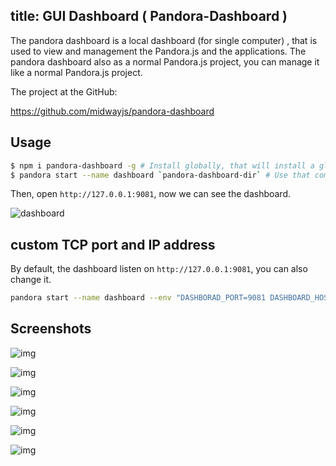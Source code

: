 title: GUI Dashboard ( Pandora-Dashboard )
---


The pandora dashboard is a local dashboard (for single computer) , that is used to view and management the Pandora.js and the applications. The pandora dashboard also as a normal Pandora.js project, you can manage it like a normal Pandora.js project.

The project at the GitHub:

<https://github.com/midwayjs/pandora-dashboard>


## Usage

```bash
$ npm i pandora-dashboard -g # Install globally, that will install a global command  pandora-dashboard-dir
$ pandora start --name dashboard `pandora-dashboard-dir` # Use that command to get project dir, then use The pandora.js to start it .
```

Then, open `http://127.0.0.1:9081`, now we can see the dashboard.


![dashboard](https://img.alicdn.com/tfs/TB1pIfEeOqAXuNjy1XdXXaYcVXa-1906-1450.png)

## custom TCP port and IP address

By default, the dashboard listen on `http://127.0.0.1:9081`, you can also change it.
 
```bash
pandora start --name dashboard --env "DASHBORAD_PORT=9081 DASHBOARD_HOST=0.0.0.0" --npm pandora-dashboard
```

## Screenshots

![img](https://img.alicdn.com/tfs/TB1P44yh2DH8KJjy1XcXXcpdXXa-2536-1992.png)

![img](https://img.alicdn.com/tfs/TB1ZmRBh_vI8KJjSspjXXcgjXXa-2528-1998.png)

![img](https://img.alicdn.com/tfs/TB1k04KhY_I8KJjy1XaXXbsxpXa-2540-1996.png)

![img](https://img.alicdn.com/tfs/TB1tcXih4rI8KJjy0FpXXb5hVXa-2534-2006.png)

![img](https://img.alicdn.com/tfs/TB14pXfh8TH8KJjy0FiXXcRsXXa-2536-1998.png)

![img](https://img.alicdn.com/tfs/TB17t0ih4rI8KJjy0FpXXb5hVXa-2542-1996.png)
